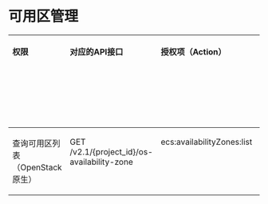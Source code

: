 # 可用区管理<a name="ecs_06_0018"></a>

<a name="table1642432772714"></a>
<table><thead align="left"><tr id="row18424102718278"><th class="cellrowborder" valign="top" width="10.114593077642658%" id="mcps1.1.7.1.1"><p id="p1959712364512"><a name="p1959712364512"></a><a name="p1959712364512"></a>权限</p>
</th>
<th class="cellrowborder" valign="top" width="21.91300280636109%" id="mcps1.1.7.1.2"><p id="p8402164419019"><a name="p8402164419019"></a><a name="p8402164419019"></a>对应的API接口</p>
</th>
<th class="cellrowborder" valign="top" width="21.95977549111319%" id="mcps1.1.7.1.3"><p id="p2040214445018"><a name="p2040214445018"></a><a name="p2040214445018"></a>授权项（Action）</p>
</th>
<th class="cellrowborder" valign="top" width="18.98971000935454%" id="mcps1.1.7.1.4"><p id="p22519318453"><a name="p22519318453"></a><a name="p22519318453"></a>依赖的授权项</p>
</th>
<th class="cellrowborder" valign="top" width="10.605706267539757%" id="mcps1.1.7.1.5"><p id="p84029445019"><a name="p84029445019"></a><a name="p84029445019"></a>IAM项目</p>
<p id="p12578131324712"><a name="p12578131324712"></a><a name="p12578131324712"></a>(Project)</p>
</th>
<th class="cellrowborder" valign="top" width="16.417212347988773%" id="mcps1.1.7.1.6"><p id="p1999212348459"><a name="p1999212348459"></a><a name="p1999212348459"></a>企业项目</p>
<p id="p1026502118478"><a name="p1026502118478"></a><a name="p1026502118478"></a>(Enterprise Project)</p>
</th>
</tr>
</thead>
<tbody><tr id="row194249274272"><td class="cellrowborder" valign="top" width="10.114593077642658%" headers="mcps1.1.7.1.1 "><p id="p2636125010308"><a name="p2636125010308"></a><a name="p2636125010308"></a>查询可用区列表（OpenStack原生）</p>
</td>
<td class="cellrowborder" valign="top" width="21.91300280636109%" headers="mcps1.1.7.1.2 "><p id="p125812254317"><a name="p125812254317"></a><a name="p125812254317"></a>GET /v2.1/{project_id}/os-availability-zone</p>
</td>
<td class="cellrowborder" valign="top" width="21.95977549111319%" headers="mcps1.1.7.1.3 "><p id="p18621153592520"><a name="p18621153592520"></a><a name="p18621153592520"></a>ecs:availabilityZones:list</p>
</td>
<td class="cellrowborder" valign="top" width="18.98971000935454%" headers="mcps1.1.7.1.4 "><p id="p298413599307"><a name="p298413599307"></a><a name="p298413599307"></a>-</p>
</td>
<td class="cellrowborder" valign="top" width="10.605706267539757%" headers="mcps1.1.7.1.5 "><p id="p551811571269"><a name="p551811571269"></a><a name="p551811571269"></a>√</p>
</td>
<td class="cellrowborder" valign="top" width="16.417212347988773%" headers="mcps1.1.7.1.6 "><p id="p135181357102610"><a name="p135181357102610"></a><a name="p135181357102610"></a>×</p>
</td>
</tr>
</tbody>
</table>

